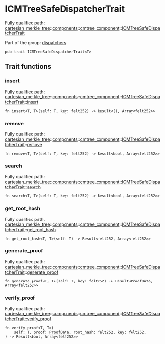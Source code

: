 # ICMTreeSafeDispatcherTrait

Fully qualified path: [cartesian_merkle_tree](./cartesian_merkle_tree.md)::[components](./cartesian_merkle_tree-components.md)::[cmtree_component](./cartesian_merkle_tree-components-cmtree_component.md)::[ICMTreeSafeDispatcherTrait](./cartesian_merkle_tree-components-cmtree_component-ICMTreeSafeDispatcherTrait.md)

Part of the group: [dispatchers](./dispatchers.md)

<pre><code class="language-cairo">pub trait ICMTreeSafeDispatcherTrait&lt;T&gt;</code></pre>

## Trait functions

### insert

Fully qualified path: [cartesian_merkle_tree](./cartesian_merkle_tree.md)::[components](./cartesian_merkle_tree-components.md)::[cmtree_component](./cartesian_merkle_tree-components-cmtree_component.md)::[ICMTreeSafeDispatcherTrait](./cartesian_merkle_tree-components-cmtree_component-ICMTreeSafeDispatcherTrait.md)::[insert](./cartesian_merkle_tree-components-cmtree_component-ICMTreeSafeDispatcherTrait.md#insert)

<pre><code class="language-cairo">fn insert&lt;T, T&gt;(self: T, key: felt252) -&gt; Result&lt;(), Array&lt;felt252&gt;&gt;</code></pre>


### remove

Fully qualified path: [cartesian_merkle_tree](./cartesian_merkle_tree.md)::[components](./cartesian_merkle_tree-components.md)::[cmtree_component](./cartesian_merkle_tree-components-cmtree_component.md)::[ICMTreeSafeDispatcherTrait](./cartesian_merkle_tree-components-cmtree_component-ICMTreeSafeDispatcherTrait.md)::[remove](./cartesian_merkle_tree-components-cmtree_component-ICMTreeSafeDispatcherTrait.md#remove)

<pre><code class="language-cairo">fn remove&lt;T, T&gt;(self: T, key: felt252) -&gt; Result&lt;bool, Array&lt;felt252&gt;&gt;</code></pre>


### search

Fully qualified path: [cartesian_merkle_tree](./cartesian_merkle_tree.md)::[components](./cartesian_merkle_tree-components.md)::[cmtree_component](./cartesian_merkle_tree-components-cmtree_component.md)::[ICMTreeSafeDispatcherTrait](./cartesian_merkle_tree-components-cmtree_component-ICMTreeSafeDispatcherTrait.md)::[search](./cartesian_merkle_tree-components-cmtree_component-ICMTreeSafeDispatcherTrait.md#search)

<pre><code class="language-cairo">fn search&lt;T, T&gt;(self: T, key: felt252) -&gt; Result&lt;bool, Array&lt;felt252&gt;&gt;</code></pre>


### get_root_hash

Fully qualified path: [cartesian_merkle_tree](./cartesian_merkle_tree.md)::[components](./cartesian_merkle_tree-components.md)::[cmtree_component](./cartesian_merkle_tree-components-cmtree_component.md)::[ICMTreeSafeDispatcherTrait](./cartesian_merkle_tree-components-cmtree_component-ICMTreeSafeDispatcherTrait.md)::[get_root_hash](./cartesian_merkle_tree-components-cmtree_component-ICMTreeSafeDispatcherTrait.md#get_root_hash)

<pre><code class="language-cairo">fn get_root_hash&lt;T, T&gt;(self: T) -&gt; Result&lt;felt252, Array&lt;felt252&gt;&gt;</code></pre>


### generate_proof

Fully qualified path: [cartesian_merkle_tree](./cartesian_merkle_tree.md)::[components](./cartesian_merkle_tree-components.md)::[cmtree_component](./cartesian_merkle_tree-components-cmtree_component.md)::[ICMTreeSafeDispatcherTrait](./cartesian_merkle_tree-components-cmtree_component-ICMTreeSafeDispatcherTrait.md)::[generate_proof](./cartesian_merkle_tree-components-cmtree_component-ICMTreeSafeDispatcherTrait.md#generate_proof)

<pre><code class="language-cairo">fn generate_proof&lt;T, T&gt;(self: T, key: felt252) -&gt; Result&lt;ProofData, Array&lt;felt252&gt;&gt;</code></pre>


### verify_proof

Fully qualified path: [cartesian_merkle_tree](./cartesian_merkle_tree.md)::[components](./cartesian_merkle_tree-components.md)::[cmtree_component](./cartesian_merkle_tree-components-cmtree_component.md)::[ICMTreeSafeDispatcherTrait](./cartesian_merkle_tree-components-cmtree_component-ICMTreeSafeDispatcherTrait.md)::[verify_proof](./cartesian_merkle_tree-components-cmtree_component-ICMTreeSafeDispatcherTrait.md#verify_proof)

<pre><code class="language-cairo">fn verify_proof&lt;T, T&gt;(
    self: T, proof: <a href="cartesian_merkle_tree-components-cmtree_component-ProofData.html">ProofData</a>, root_hash: felt252, key: felt252,
) -&gt; Result&lt;bool, Array&lt;felt252&gt;&gt;</code></pre>


